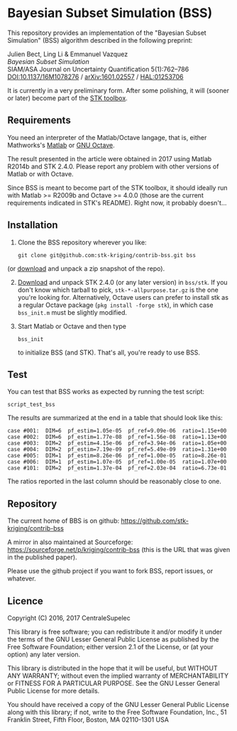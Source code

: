 # Bayesian Subset Simulation (BSS)

This repository provides an implementation of the "Bayesian Subset Simulation"
(BSS) algorithm described in the following preprint:

Julien Bect, Ling Li & Emmanuel Vazquez  
_Bayesian Subset Simulation_  
SIAM/ASA Journal on Uncertainty Quantification 5(1):762–786  
[DOI:10.1137/16M1078276](https://doi.org/10.1137/16M1078276) /
[arXiv:1601.02557](http://arxiv.org/abs/1601.02557) /
[HAL:01253706](https://hal.archives-ouvertes.fr/hal-01253706)

It is currently in a very preliminary form.
After some polishing, it will (sooner or later) become
part of the [STK toolbox](https://github.com/stk-kriging/stk).


## Requirements

You need an interpreter of the Matlab/Octave langage, that is, either
Mathworks's [Matlab](http://www.mathworks.com/products/matlab/ "Matlab") or
[GNU Octave](https://www.gnu.org/software/octave/ "GNU Octave").

The result presented in the article were obtained in 2017 using Matlab R2014b
and STK 2.4.0.  Please report any problem with other versions of Matlab or with
Octave.

Since BSS is meant to become part of the STK toolbox, it should ideally run with
Matlab >= R2009b and Octave >= 4.0.0 (those are the current requirements indicated
in STK's README). Right now, it probably doesn't...


## Installation

 1. Clone the BSS repository wherever you like:

        git clone git@github.com:stk-kriging/contrib-bss.git bss

   (or [download](https://github.com/stk-kriging/contrib-bss/archive/refs/heads/main.zip)
    and unpack a zip snapshot of the repo).

 2. [Download](https://github.com/stk-kriging/stk/releases)
    and unpack STK 2.4.0 (or any later version) in `bss/stk`. If you don't
	know which tarball to pick, `stk-*-allpurpose.tar.gz` is the one you're
	looking for.  Alternatively, Octave users can prefer to install stk
	as a regular Octave package (`pkg install -forge stk`), in which case
	`bss_init.m` must be slightly modified.

 3. Start Matlab or Octave and then type

        bss_init

    to initialize BSS (and STK).  That's all, you're ready to use BSS.


## Test

You can test that BSS works as expected by running the test script:

    script_test_bss

The results are summarized at the end in a table that should look like this:

    case #001:  DIM=6  pf_estim=1.05e-05  pf_ref=9.09e-06  ratio=1.15e+00  
    case #002:  DIM=6  pf_estim=1.77e-08  pf_ref=1.56e-08  ratio=1.13e+00  
    case #003:  DIM=2  pf_estim=4.15e-06  pf_ref=3.94e-06  ratio=1.05e+00  
    case #004:  DIM=2  pf_estim=7.19e-09  pf_ref=5.49e-09  ratio=1.31e+00  
    case #005:  DIM=1  pf_estim=8.26e-06  pf_ref=1.00e-05  ratio=8.26e-01  
    case #006:  DIM=1  pf_estim=1.07e-05  pf_ref=1.00e-05  ratio=1.07e+00  
    case #101:  DIM=2  pf_estim=1.37e-04  pf_ref=2.03e-04  ratio=6.73e-01 

The ratios reported in the last column should be reasonably close to one.


## Repository

The current home of BBS is on github:
https://github.com/stk-kriging/contrib-bss

A mirror in also maintained at Sourceforge:
https://sourceforge.net/p/kriging/contrib-bss
(this is the URL that was given in the published paper).

Please use the github project if you want to fork BSS,
report issues, or whatever.


## Licence

Copyright (C) 2016, 2017 CentraleSupelec

This library is free software; you can redistribute it and/or
modify it under the terms of the GNU Lesser General Public
License as published by the Free Software Foundation; either
version 2.1 of the License, or (at your option) any later version.

This library is distributed in the hope that it will be useful,
but WITHOUT ANY WARRANTY; without even the implied warranty of
MERCHANTABILITY or FITNESS FOR A PARTICULAR PURPOSE.  See the GNU
Lesser General Public License for more details.

You should have received a copy of the GNU Lesser General Public
License along with this library; if not, write to the Free Software
Foundation, Inc., 51 Franklin Street, Fifth Floor, Boston, MA  02110-1301  USA
